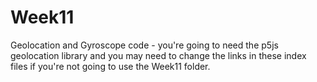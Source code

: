 # Week11
Geolocation and Gyroscope code - you're going to need the p5js geolocation library and you may 
need to change the links in these index files if you're not going to use the Week11 folder. 
